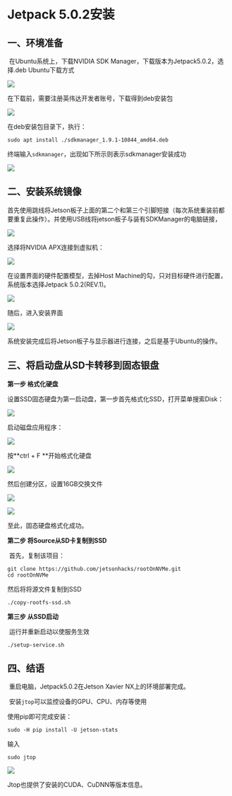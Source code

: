 # Jetpack 5.0.2安装

## 一、环境准备

​	在Ubuntu系统上，下载NVIDIA SDK Manager，下载版本为Jetpack5.0.2，选择.deb Ubuntu下载方式

![](../../figs.assets/image-20230305160208242.png)

在下载前，需要注册英伟达开发者账号，下载得到deb安装包

![](../../figs.assets/image-20230305160932958.png)

在deb安装包目录下，执行：

```
sudo apt install ./sdkmanager_1.9.1-10844_amd64.deb
```

终端输入`sdkmanager`，出现如下所示则表示sdkmanager安装成功

![](../../figs.assets/image-20230305161144693.png)

## 二、安装系统镜像

​	首先使用跳线将Jetson板子上面的第二个和第三个引脚短接（每次系统重装前都要重复此操作）。并使用USB线将jetson板子与装有SDKManager的电脑链接，

![](../../figs.assets/image-20230305161715728.png)

选择将NVIDIA APX连接到虚拟机：

![](../../figs.assets/image-20230305161752885.png)

在设置界面的硬件配置模型，去掉Host Machine的勾，只对目标硬件进行配置，系统版本选择Jetpack 5.0.2(REV.1)。

![](../../figs.assets/image-20230305162002129.png)

随后，进入安装界面

![](../../figs.assets/image-20230305162206733.png)

系统安装完成后将Jetson板子与显示器进行连接，之后是基于Ubuntu的操作。

## 三、将启动盘从SD卡转移到固态银盘

**第一步	格式化硬盘**

​	设置SSD固态硬盘为第一启动盘，第一步首先格式化SSD，打开菜单搜索Disk：

![](../../figs.assets/image-20230305162506133.png)

启动磁盘应用程序：

![](../../figs.assets/image-20230305162537675.png)

按**ctrl + F **开始格式化硬盘

![](../../figs.assets/image-20230305162614137.png)

然后创建分区，设置16GB交换文件

![](../../figs.assets/image-20230305162659119.png)

![](../../figs.assets/image-20230305162709863.png)

至此，固态硬盘格式化成功。

**第二步	将Source从SD卡复制到SSD**

​	首先，复制该项目：

```
git clone https://github.com/jetsonhacks/rootOnNVMe.git
cd rootOnNVMe
```

然后将将源文件复制到SSD

```
./copy-rootfs-ssd.sh
```

**第三步	从SSD启动**

​	运行并重新启动以使服务生效

```
./setup-service.sh
```

## 四、结语

​	重启电脑，Jetpack5.0.2在Jetson Xavier NX上的环境部署完成。

​	安装`jtop`可以监控设备的GPU、CPU、内存等使用

使用pip即可完成安装：

```
sudo -H pip install -U jetson-stats
```

输入

```
sudo jtop
```

![](../../figs.assets/image-20230305163621148.png)

Jtop也提供了安装的CUDA、CuDNN等版本信息。